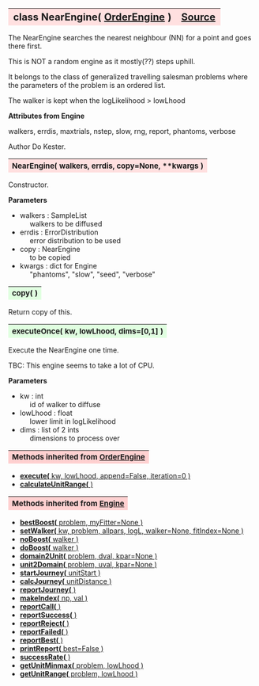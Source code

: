 ---
---
<br><br>

<a name="NearEngine"></a>
<table><thead style="background-color:#FFE0E0; width:100%; font-size:20px"><tr><th style="text-align:left">
<strong>class NearEngine(</strong> <a href="./OrderEngine.html">OrderEngine</a> )</th><th style="text-align:right"><a href=https://github.com/dokester/BayesicFitting/blob/master/BayesicFitting/source/NearEngine.py target=_blank>Source</a></th></tr></thead></table>

The NearEngine searches the nearest neighbour (NN) for a point and
goes there first.

This is NOT a random engine as it mostly(??) steps uphill.

It belongs to the class of generalized travelling salesman problems
where the parameters of the problem is an ordered list.

The walker is kept when the logLikelihood > lowLhood

<b>Attributes from Engine</b>

walkers, errdis, maxtrials, nstep, slow, rng, report, phantoms, verbose

Author       Do Kester.


<a name="NearEngine"></a>
<table><thead style="background-color:#FFE0E0; width:100%; font-size:15px"><tr><th style="text-align:left">
<strong>NearEngine(</strong> walkers, errdis, copy=None, **kwargs )
</th></tr></thead></table>

Constructor.

<b>Parameters</b>

* walkers  :  SampleList
<br>&nbsp;&nbsp;&nbsp;&nbsp; walkers to be diffused
* errdis  :  ErrorDistribution
<br>&nbsp;&nbsp;&nbsp;&nbsp; error distribution to be used
* copy  :  NearEngine
<br>&nbsp;&nbsp;&nbsp;&nbsp; to be copied
* kwargs  :  dict for Engine
<br>&nbsp;&nbsp;&nbsp;&nbsp; "phantoms", "slow", "seed", "verbose"


<a name="copy"></a>
<table><thead style="background-color:#E0FFE0; width:100%; font-size:15px"><tr><th style="text-align:left">
<strong>copy(</strong> )
</th></tr></thead></table>

Return copy of this. 
<a name="executeOnce"></a>
<table><thead style="background-color:#E0FFE0; width:100%; font-size:15px"><tr><th style="text-align:left">
<strong>executeOnce(</strong> kw, lowLhood, dims=[0,1] ) 
</th></tr></thead></table>
Execute the NearEngine one time.

TBC: This engine seems to take a lot of CPU.

<b>Parameters</b>

* kw  :  int
<br>&nbsp;&nbsp;&nbsp;&nbsp; id of walker to diffuse
* lowLhood  :  float
<br>&nbsp;&nbsp;&nbsp;&nbsp; lower limit in logLikelihood
* dims  :  list of 2 ints
<br>&nbsp;&nbsp;&nbsp;&nbsp; dimensions to process over

<table><thead style="background-color:#FFD0D0; width:100%; font-size:15px"><tr><th style="text-align:left">
<strong>Methods inherited from</strong> <a href="./OrderEngine.html">OrderEngine</a></th></tr></thead></table>


* [<strong>execute(</strong> kw, lowLhood, append=False, iteration=0 )](./OrderEngine.md#execute)
* [<strong>calculateUnitRange(</strong> ) ](./OrderEngine.md#calculateUnitRange)


<table><thead style="background-color:#FFD0D0; width:100%; font-size:15px"><tr><th style="text-align:left">
<strong>Methods inherited from</strong> <a href="./Engine.html">Engine</a></th></tr></thead></table>


* [<strong>bestBoost(</strong> problem, myFitter=None ) ](./Engine.md#bestBoost)
* [<strong>setWalker(</strong> kw, problem, allpars, logL, walker=None, fitIndex=None ) ](./Engine.md#setWalker)
* [<strong>noBoost(</strong> walker ) ](./Engine.md#noBoost)
* [<strong>doBoost(</strong> walker ) ](./Engine.md#doBoost)
* [<strong>domain2Unit(</strong> problem, dval, kpar=None ) ](./Engine.md#domain2Unit)
* [<strong>unit2Domain(</strong> problem, uval, kpar=None ) ](./Engine.md#unit2Domain)
* [<strong>startJourney(</strong> unitStart ) ](./Engine.md#startJourney)
* [<strong>calcJourney(</strong> unitDistance ) ](./Engine.md#calcJourney)
* [<strong>reportJourney(</strong> ) ](./Engine.md#reportJourney)
* [<strong>makeIndex(</strong> np, val ) ](./Engine.md#makeIndex)
* [<strong>reportCall(</strong> )](./Engine.md#reportCall)
* [<strong>reportSuccess(</strong> )](./Engine.md#reportSuccess)
* [<strong>reportReject(</strong> )](./Engine.md#reportReject)
* [<strong>reportFailed(</strong> )](./Engine.md#reportFailed)
* [<strong>reportBest(</strong> )](./Engine.md#reportBest)
* [<strong>printReport(</strong> best=False ) ](./Engine.md#printReport)
* [<strong>successRate(</strong> ) ](./Engine.md#successRate)
* [<strong>getUnitMinmax(</strong> problem, lowLhood ) ](./Engine.md#getUnitMinmax)
* [<strong>getUnitRange(</strong> problem, lowLhood ) ](./Engine.md#getUnitRange)
